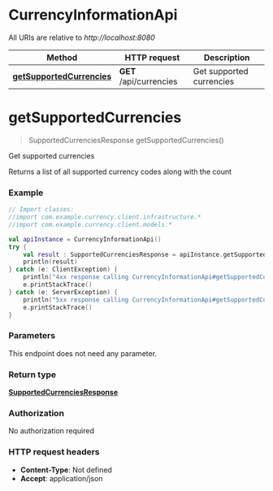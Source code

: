 # CurrencyInformationApi

All URIs are relative to *http://localhost:8080*

| Method | HTTP request | Description |
| ------------- | ------------- | ------------- |
| [**getSupportedCurrencies**](CurrencyInformationApi.md#getSupportedCurrencies) | **GET** /api/currencies | Get supported currencies |


<a id="getSupportedCurrencies"></a>
# **getSupportedCurrencies**
> SupportedCurrenciesResponse getSupportedCurrencies()

Get supported currencies

Returns a list of all supported currency codes along with the count

### Example
```kotlin
// Import classes:
//import com.example.currency.client.infrastructure.*
//import com.example.currency.client.models.*

val apiInstance = CurrencyInformationApi()
try {
    val result : SupportedCurrenciesResponse = apiInstance.getSupportedCurrencies()
    println(result)
} catch (e: ClientException) {
    println("4xx response calling CurrencyInformationApi#getSupportedCurrencies")
    e.printStackTrace()
} catch (e: ServerException) {
    println("5xx response calling CurrencyInformationApi#getSupportedCurrencies")
    e.printStackTrace()
}
```

### Parameters
This endpoint does not need any parameter.

### Return type

[**SupportedCurrenciesResponse**](SupportedCurrenciesResponse.md)

### Authorization

No authorization required

### HTTP request headers

 - **Content-Type**: Not defined
 - **Accept**: application/json

